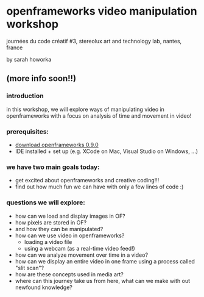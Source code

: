 # openframeworks video manipulation workshop

journées du code créatif #3, stereolux art and technology lab, nantes, france

by sarah howorka

## (more info soon!!)

### introduction

in this workshop, we will explore ways of manipulating video in openframeworks with a focus on analysis of time and movement in video!

### prerequisites:

- [download openframeworks 0.9.0](http://openframeworks.cc/download/)
- IDE installed + set up (e.g. XCode on Mac, Visual Studio on Windows, ...)

### we have two main goals today:

- get excited about openframeworks and creative coding!!!
- find out how much fun we can have with only a few lines of code :)

### questions we will explore:

- how can we load and display images in OF?
- how pixels are stored in OF?
- and how they can be manipulated?
- how can we use video in openframeworks?
    + loading a video file
    + using a webcam (as a real-time video feed!)
- how can we analyze movement over time in a video?
- how can we display an entire video in one frame using a process called "slit scan"?
- how are these concepts used in media art?
- where can this journey take us from here, what can we make with out newfound knowledge?



